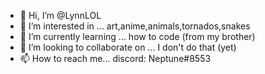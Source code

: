 - 👋 Hi, I’m @LynnLOL
- 👀 I’m interested in ... art,anime,animals,tornados,snakes
- 🌱 I’m currently learning ... how to code (from my brother)
- 💞️ I’m looking to collaborate on ... I don't do that (yet)
- 📫 How to reach me... discord: Neptune#8553

<!---
LynnLOL/LynnLOL is a ✨ special ✨ repository because its `README.md` (this file) appears on your GitHub profile.
You can click the Preview link to take a look at your changes.
--->
